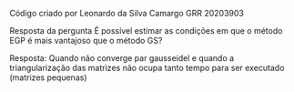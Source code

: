 Código criado por Leonardo da Silva Camargo 
GRR 20203903

Resposta da pergunta É possível estimar as condições em que o método EGP é mais vantajoso que o método GS?

Resposta: Quando não converge par gausseidel e quando a triangularização das matrizes não ocupa tanto tempo para ser executado (matrizes pequenas)
